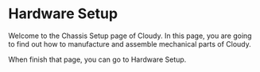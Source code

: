 
# Hardware Setup

Welcome to the Chassis Setup page of Cloudy. In this page, you are going to find out how to manufacture and assemble mechanical parts of Cloudy.

 When finish that page, you can go to <a>Hardware Setup</a>.
